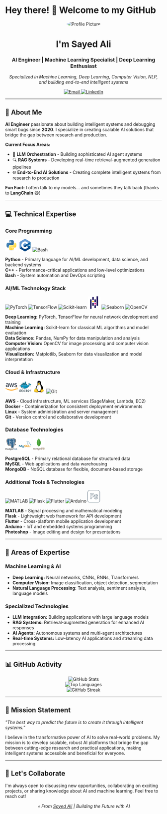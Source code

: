 # Hey there! 👋 Welcome to my GitHub

<div align="center">
  <img src="https://github.com/user-attachments/assets/5493dc53-6810-4572-b455-d3d581d25168" alt="Profile Picture" width="200" height="200" style="border-radius: 50%;" />
</div>

<h1 align="center">I'm Sayed Ali</h1>
<h3 align="center">AI Engineer | Machine Learning Specialist | Deep Learning Enthusiast</h3>

<p align="center">
  <em>Specialized in Machine Learning, Deep Learning, Computer Vision, NLP, and building end-to-end intelligent systems</em>
</p>

<div align="center">
  <a href="mailto:saiedhassaan2@gmail.com">
    <img src="https://img.shields.io/badge/Email-D14836?style=for-the-badge&logo=gmail&logoColor=white" alt="Email" />
  </a>
  <a href="https://www.linkedin.com/in/sayed-ali-482668262/">
    <img src="https://img.shields.io/badge/LinkedIn-0077B5?style=for-the-badge&logo=linkedin&logoColor=white" alt="LinkedIn" />
  </a>
</div>

---

## 🚀 About Me

**AI Engineer** passionate about building intelligent systems and debugging smart bugs since **2020**. I specialize in creating scalable AI solutions that bridge the gap between research and production.

**Current Focus Areas:**
- 🤖 **LLM Orchestration** - Building sophisticated AI agent systems
- 🔍 **RAG Systems** - Developing real-time retrieval-augmented generation pipelines  
- 🌐 **End-to-End AI Solutions** - Creating complete intelligent systems from research to production

**Fun Fact:** I often talk to my models... and sometimes they talk back (thanks to **LangChain** 😄)

---

## 💻 Technical Expertise

### **Core Programming**
<p align="left">
  <img src="https://raw.githubusercontent.com/devicons/devicon/master/icons/python/python-original.svg" alt="Python" width="40" height="40"/>
  <img src="https://raw.githubusercontent.com/devicons/devicon/master/icons/cplusplus/cplusplus-original.svg" alt="C++" width="40" height="40"/>
  <img src="https://www.vectorlogo.zone/logos/gnu_bash/gnu_bash-icon.svg" alt="Bash" width="40" height="40"/>
</p>

**Python** - Primary language for AI/ML development, data science, and backend systems  
**C++** - Performance-critical applications and low-level optimizations  
**Bash** - System automation and DevOps scripting

### **AI/ML Technology Stack**
<p align="left">
  <img src="https://www.vectorlogo.zone/logos/pytorch/pytorch-icon.svg" alt="PyTorch" width="40" height="40"/>
  <img src="https://www.vectorlogo.zone/logos/tensorflow/tensorflow-icon.svg" alt="TensorFlow" width="40" height="40"/>
  <img src="https://upload.wikimedia.org/wikipedia/commons/0/05/Scikit_learn_logo_small.svg" alt="Scikit-learn" width="40" height="40"/>
  <img src="https://raw.githubusercontent.com/devicons/devicon/2ae2a900d2f041da66e950e4d48052658d850630/icons/pandas/pandas-original.svg" alt="Pandas" width="40" height="40"/>
  <img src="https://seaborn.pydata.org/_images/logo-mark-lightbg.svg" alt="Seaborn" width="40" height="40"/>
  <img src="https://www.vectorlogo.zone/logos/opencv/opencv-icon.svg" alt="OpenCV" width="40" height="40"/>
</p>

**Deep Learning:** PyTorch, TensorFlow for neural network development and training  
**Machine Learning:** Scikit-learn for classical ML algorithms and model evaluation  
**Data Science:** Pandas, NumPy for data manipulation and analysis  
**Computer Vision:** OpenCV for image processing and computer vision applications  
**Visualization:** Matplotlib, Seaborn for data visualization and model interpretation

### **Cloud & Infrastructure**
<p align="left">
  <img src="https://raw.githubusercontent.com/devicons/devicon/master/icons/amazonwebservices/amazonwebservices-original-wordmark.svg" alt="AWS" width="40" height="40"/>
  <img src="https://raw.githubusercontent.com/devicons/devicon/master/icons/docker/docker-original-wordmark.svg" alt="Docker" width="40" height="40"/>
  <img src="https://raw.githubusercontent.com/devicons/devicon/master/icons/linux/linux-original.svg" alt="Linux" width="40" height="40"/>
  <img src="https://www.vectorlogo.zone/logos/git-scm/git-scm-icon.svg" alt="Git" width="40" height="40"/>
</p>

**AWS** - Cloud infrastructure, ML services (SageMaker, Lambda, EC2)  
**Docker** - Containerization for consistent deployment environments  
**Linux** - System administration and server management  
**Git** - Version control and collaborative development

### **Database Technologies**
<p align="left">
  <img src="https://raw.githubusercontent.com/devicons/devicon/master/icons/postgresql/postgresql-original-wordmark.svg" alt="PostgreSQL" width="40" height="40"/>
  <img src="https://raw.githubusercontent.com/devicons/devicon/master/icons/mysql/mysql-original-wordmark.svg" alt="MySQL" width="40" height="40"/>
  <img src="https://raw.githubusercontent.com/devicons/devicon/master/icons/mongodb/mongodb-original-wordmark.svg" alt="MongoDB" width="40" height="40"/>
</p>

**PostgreSQL** - Primary relational database for structured data  
**MySQL** - Web applications and data warehousing  
**MongoDB** - NoSQL database for flexible, document-based storage

### **Additional Tools & Technologies**
<p align="left">
  <img src="https://upload.wikimedia.org/wikipedia/commons/2/21/Matlab_Logo.png" alt="MATLAB" width="40" height="40"/>
  <img src="https://www.vectorlogo.zone/logos/pocoo_flask/pocoo_flask-icon.svg" alt="Flask" width="40" height="40"/>
  <img src="https://www.vectorlogo.zone/logos/flutterio/flutterio-icon.svg" alt="Flutter" width="40" height="40"/>
  <img src="https://cdn.worldvectorlogo.com/logos/arduino-1.svg" alt="Arduino" width="40" height="40"/>
  <img src="https://raw.githubusercontent.com/devicons/devicon/master/icons/photoshop/photoshop-line.svg" alt="Photoshop" width="40" height="40"/>
</p>

**MATLAB** - Signal processing and mathematical modeling  
**Flask** - Lightweight web framework for API development  
**Flutter** - Cross-platform mobile application development  
**Arduino** - IoT and embedded systems programming  
**Photoshop** - Image editing and design for presentations

---

## 🎯 Areas of Expertise

### **Machine Learning & AI**
- **Deep Learning:** Neural networks, CNNs, RNNs, Transformers
- **Computer Vision:** Image classification, object detection, segmentation
- **Natural Language Processing:** Text analysis, sentiment analysis, language models

### **Specialized Technologies**
- **LLM Integration:** Building applications with large language models
- **RAG Systems:** Retrieval-augmented generation for enhanced AI responses
- **AI Agents:** Autonomous systems and multi-agent architectures
- **Real-time Systems:** Low-latency AI applications and streaming data processing

---

## 📊 GitHub Activity

<div align="center">
  <img src="https://github-readme-stats.vercel.app/api?username=sayedali&show_icons=true&theme=radical&count_private=true" alt="GitHub Stats" />
</div>

<div align="center">
  <img src="https://github-readme-stats.vercel.app/api/top-langs/?username=sayedali&layout=compact&theme=radical&langs_count=8" alt="Top Languages" />
</div>

<div align="center">
  <img src="https://github-readme-streak-stats.herokuapp.com/?user=sayedali&theme=radical" alt="GitHub Streak" />
</div>

---

## 🌟 Mission Statement

*"The best way to predict the future is to create it through intelligent systems."*

I believe in the transformative power of AI to solve real-world problems. My mission is to develop scalable, robust AI platforms that bridge the gap between cutting-edge research and practical applications, making intelligent systems accessible and beneficial for everyone.

---

## 🤝 Let's Collaborate

I'm always open to discussing new opportunities, collaborating on exciting projects, or sharing knowledge about AI and machine learning. Feel free to reach out!

<div align="center">
  <i>⭐️ From <a href="https://github.com/sayedali">Sayed Ali</a> | Building the Future with AI</i>
</div>
